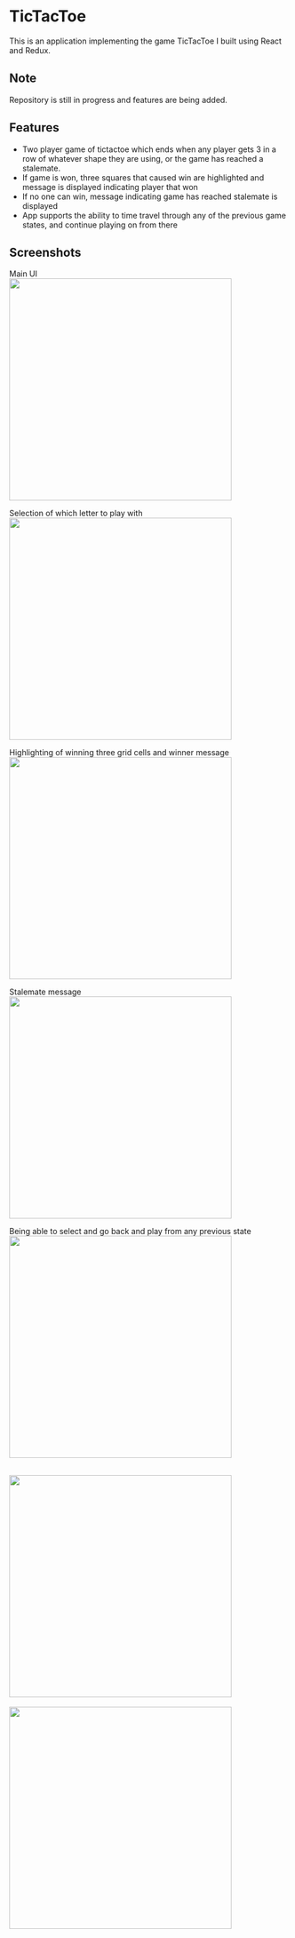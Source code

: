 # TicTacToe
This is an application implementing the game TicTacToe I built using React and Redux. 

## Note
Repository is still in progress and features are being added.

## Features
* Two player game of tictactoe which ends when any player gets 3 in a row of whatever shape they are using, or the game has reached a stalemate.
* If game is won, three squares that caused win are highlighted and message is displayed indicating player that won 
* If no one can win, message indicating game has reached stalemate is displayed
* App supports the ability to time travel through any of the previous game states, and continue playing on from there

## Screenshots 
Main UI 
<br> 
<img src="./screenshots/screen1.png" width="400">

Selection of which letter to play with
<br>
<img src="./screenshots/screen2.png" width = "400">
<br>

Highlighting of winning three grid cells and winner message
<br>
<img src = "./screenshots/screen3.png" width = "400">
<br>

Stalemate message
<br>
<img src = "./screenshots/screen4.png" width = "400">
<br>

Being able to select and go back and play from any previous state 
<br>
<img src = "./screenshots/screen5.png" width = "400">
<br>

<br>
<img src = "./screenshots/screen6.png" width = "400">
<br>

<br>
<img src = "./screenshots/screen7.png" width = "400">
<br>

